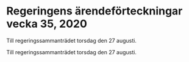 # Regeringens ärendeförteckningar vecka 35, 2020

Till regeringssammanträdet torsdag den 27 augusti.

Till regeringssammanträdet torsdag den 27 augusti.
